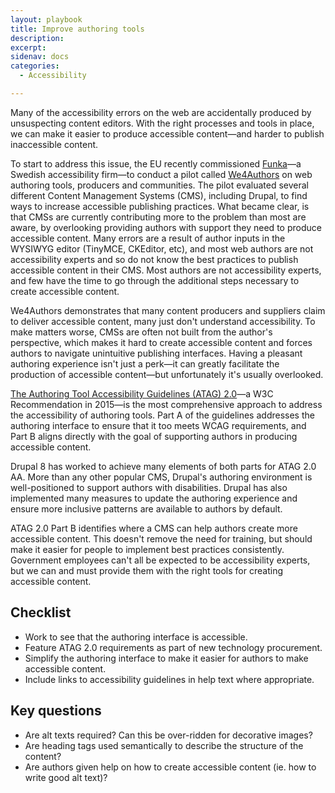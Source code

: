 ```yaml
---
layout: playbook
title: Improve authoring tools
description: 
excerpt: 
sidenav: docs
categories:
  - Accessibility

---
```


Many of the accessibility errors on the web are accidentally produced by unsuspecting content editors. With the right processes and tools in place, we can make it easier to produce accessible content—and harder to publish inaccessible content.

To start to address this issue, the EU recently commissioned [Funka](https://www.funka.com/)—a Swedish accessibility firm—to conduct a pilot called [We4Authors](https://www.funka.com/en/projekt/we4authors/) on web authoring tools, producers and communities. The pilot evaluated several different Content Management Systems (CMS), including Drupal, to find ways to increase accessible publishing practices. What became clear, is that CMSs are currently contributing more to the problem than most are aware, by overlooking providing authors with support they need to produce accessible content. Many errors are a result of author inputs in the WYSIWYG editor (TinyMCE, CKEditor, etc), and most web authors are not accessibility experts and so do not know the best practices to publish accessible content in their CMS. Most authors are not accessibility experts, and few have the time to go through the additional steps necessary to create accessible content.

We4Authors demonstrates that many content producers and suppliers claim to deliver accessible content, many just don't understand accessibility. To make matters worse, CMSs are often not built from the author's perspective, which makes it hard to create accessible content and forces authors to navigate unintuitive publishing interfaces. Having a pleasant authoring experience isn't just a perk—it can greatly facilitate the production of accessible content—but unfortunately it's usually overlooked.

[The Authoring Tool Accessibility Guidelines (ATAG) 2.0](https://www.w3.org/WAI/standards-guidelines/atag/)—a W3C Recommendation in 2015—is the most comprehensive approach to address the accessibility of authoring tools. Part A of the guidelines addresses the authoring interface to ensure that it too meets WCAG requirements, and Part B aligns directly with the goal of supporting authors in producing accessible content.

Drupal 8 has worked to achieve many elements of both parts for ATAG 2.0 AA. More than any other popular CMS, Drupal's authoring environment is well-positioned to support authors with disabilities. Drupal has also implemented many measures to update the authoring experience and ensure more inclusive patterns are available to authors by default.

ATAG 2.0 Part B identifies where a CMS can help authors create more accessible content. This doesn't remove the need for training, but should make it easier for people to implement best practices consistently. Government employees can't all be expected to be accessibility experts, but we can and must provide them with the right tools for creating accessible content.

## Checklist

* Work to see that the authoring interface is accessible.
* Feature ATAG 2.0 requirements as part of new technology procurement.
* Simplify the authoring interface to make it easier for authors to make accessible content.
* Include links to accessibility guidelines in help text where appropriate.

## Key questions

* Are alt texts required? Can this be over-ridden for decorative images?
* Are heading tags used semantically to describe the structure of the content? 
* Are authors given help on how to create accessible content (ie. how to write good alt text)?
